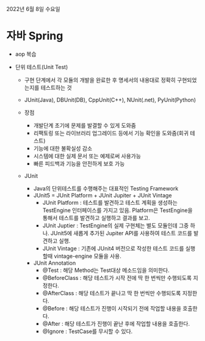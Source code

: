2022년 6월 8일 수요일


# 자바 Spring 

- aop 복습

- 단위 테스트(Unit Test)
    - 구현 단계에서 각 모듈의 개발을 완료한 후 명세서의 내용대로 정확히 구현되었는지를 테스트하는 것
    - JUnit(Java), DBUnit(DB), CppUnit(C++), NUnit(.net), PyUnit(Python)
    - 장점
        - 개발단계 초기에 문제를 발결할 수 있게 도와줌
        - 리팩토링 또는 라이브러리 업그레이드 등에서 기능 확인을 도와줌(회귀 테스트)
        - 기능에 대한 불확실성 감소
        - 시스템에 대한 실제 문서 또는 예제로써 사용가능
        - 빠른 피드백과 기능을 안전하게 보호 가능
    
    - JUnit
        - Java의 단위테스트를 수행해주는 대표적인 Testing Framework
        - JUnit5 = JUnit Platform + JUnit Jupiter + JUnit Vintage
            - JUnit Platform : 테스트를 발견하고 테스트 계획을 생성하는 TestEngine 인터페이스를 가지고 있음. Platform은 TestEngine을 통해서 테스트를 발견하고 실행하고 결과를 보고.
            - JUnit Juptier : TestEngine의 실제 구현체는 별도 모듈인데 그중 하나. JUnit5에 새롭게 추가된 Jupiter API를 사용하여 테스트 코드를 발견하고 실행.
            - JUnit Vintage : 기존에 JUnit4 버전으로 작성한 테스트 코드를 실행할때 vintage-engine 모듈을 사용.
        -  JUnit Annotation
            - @Test : 해당 Method는 Test대상 메소드임을 의미한다.
            - @BeforeClass : 해당 테스트가 시작 전에 딱 한 번씩만 수행되도록 지정한다.
            - @AfterClass : 해당 테스트가 끝나고 딱 한 번씩만 수행되도록 지정한다.
            - @Before : 해당 테스트가 진행이 시작되기 전에 작업할 내용을 호출한다.
            - @After : 해당 테스트가 진행이 끝난 후에 작업할 내용을 호출한다.
            - @Ignore : TestCase를 무시할 수 있다.
